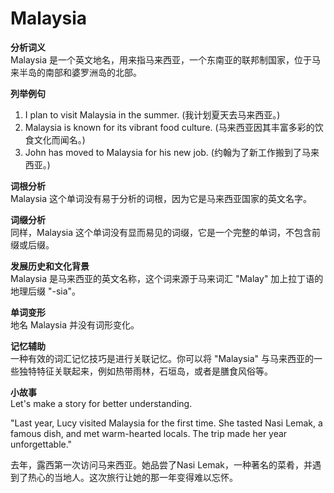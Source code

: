 # Malaysia

**分析词义**  
Malaysia 是一个英文地名，用来指马来西亚，一个东南亚的联邦制国家，位于马来半岛的南部和婆罗洲岛的北部。

  

**列举例句**

  

1.  I plan to visit Malaysia in the summer. (我计划夏天去马来西亚。)
2.  Malaysia is known for its vibrant food culture. (马来西亚因其丰富多彩的饮食文化而闻名。)
3.  John has moved to Malaysia for his new job. (约翰为了新工作搬到了马来西亚。)

  

**词根分析**  
Malaysia 这个单词没有易于分析的词根，因为它是马来西亚国家的英文名字。

  

**词缀分析**  
同样，Malaysia 这个单词没有显而易见的词缀，它是一个完整的单词，不包含前缀或后缀。

  

**发展历史和文化背景**  
Malaysia 是马来西亚的英文名称，这个词来源于马来词汇 "Malay" 加上拉丁语的地理后缀 "-sia"。

  

**单词变形**  
地名 Malaysia 并没有词形变化。

  

**记忆辅助**  
一种有效的词汇记忆技巧是进行关联记忆。你可以将 "Malaysia" 与马来西亚的一些独特特征关联起来，例如热带雨林，石垣岛，或者是膳食风俗等。

  

**小故事**  
Let's make a story for better understanding.

  

"Last year, Lucy visited Malaysia for the first time. She tasted Nasi Lemak, a famous dish, and met warm-hearted locals. The trip made her year unforgettable."

  

去年，露西第一次访问马来西亚。她品尝了Nasi Lemak，一种著名的菜肴，并遇到了热心的当地人。这次旅行让她的那一年变得难以忘怀。
